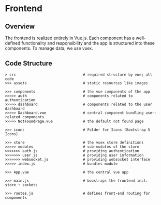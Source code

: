 # Frontend

## Overview
The frontend is realized entirely in Vue.js. Each component has a well-defined
functionality and responsibility and the app is structured into these 
components. To manage data, we use vuex. 

## Code Structure
```
> src                               # required structure by vue; all code
>>> assets                          # static resources like images 

>>> components                      # the vue components of the app
>>>>> auth                          # components related to authentication
>>>>> dashboard                     # components related to the user dashboard
>>>>> Dashboard.vue                 # central component bundling user-related components
>>>>> NotFoundPage.vue              # the default not found page

>>> icons                           # Folder for Icons (Bootstrap 5 Icons)

>>> store                           # the vuex store definitions
>>>>> modules                       # sub-modules of the store
>>>>>>> auth.js                     # providing authentication 
>>>>>>> user.js                     # providing user information
>>>>>>> websocket.js                # providing websocket interface
>>>>> index.js                      # bundles module

>>> App.vue                         # the central vue app

>>> main.js                         # boostraps the frontend incl. store + sockets

>>> routes.js                       # defines front-end routing for components
```